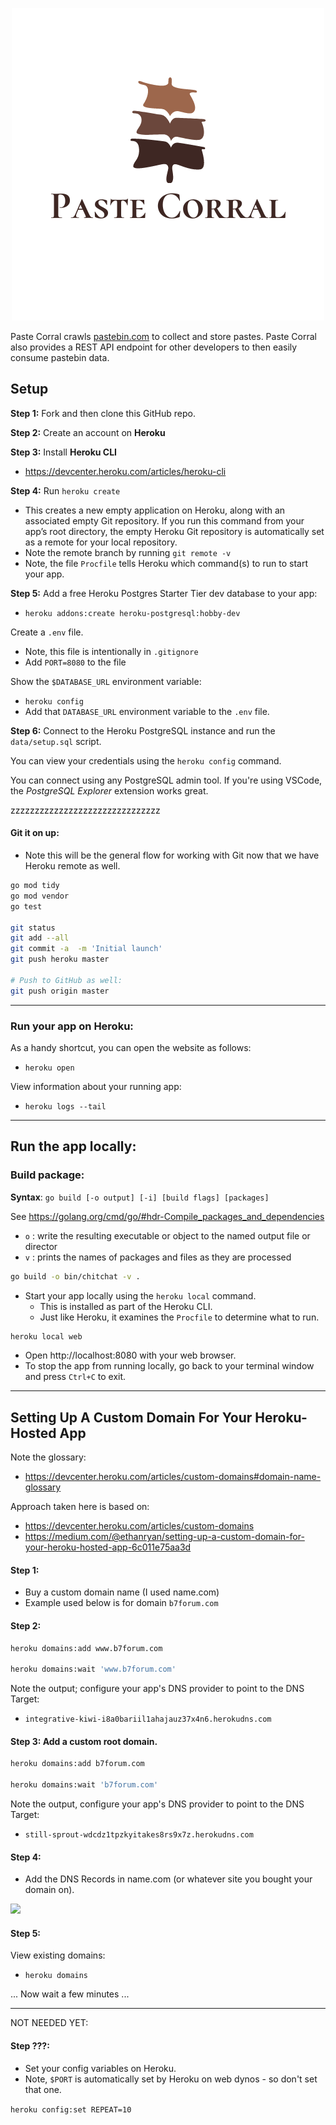 


<p align="center">  
    <img src=".img/paste-corral-logo.png" alt=""/>
</p>



Paste Corral crawls [pastebin.com](pastebin.com) to collect and store pastes. Paste Corral also provides a REST API endpoint for other developers to then easily consume pastebin data. 


## Setup

**Step 1:**
Fork and then clone this GitHub repo.


**Step 2:**
Create an account on **Heroku**


**Step 3:**
Install **Heroku CLI** 
- https://devcenter.heroku.com/articles/heroku-cli


**Step 4:**
Run `heroku create`
- This creates a new empty application on Heroku, along with an associated empty Git repository. If you run this command from your app’s root directory, the empty Heroku Git repository is automatically set as a remote for your local repository.
- Note the remote branch by running `git remote -v`
- Note, the file `Procfile` tells Heroku which command(s) to run to start your app.


**Step 5:**
Add a free Heroku Postgres Starter Tier dev database to your app:
- `heroku addons:create heroku-postgresql:hobby-dev`

Create a `.env` file.
- Note, this file is intentionally in `.gitignore`
- Add `PORT=8080` to the file

Show the `$DATABASE_URL` environment variable:
- `heroku config`
- Add that `DATABASE_URL` environment variable to the `.env` file.


**Step 6:**
Connect to the Heroku PostgreSQL instance and run the `data/setup.sql` script.

You can view your credentials using the `heroku config` command.

You can connect using any PostgreSQL admin tool. If you're using VSCode, the *PostgreSQL Explorer* extension works great. 


zzzzzzzzzzzzzzzzzzzzzzzzzzzzzzz


#### Git it on up:
- Note this will be the general flow for working with Git now that we have Heroku remote as well.

```sh
go mod tidy
go mod vendor
go test

git status
git add --all
git commit -a  -m 'Initial launch'
git push heroku master

# Push to GitHub as well:
git push origin master
```

---

### Run your app on **Heroku**:

As a handy shortcut, you can open the website as follows:
- `heroku open`

View information about your running app:
- `heroku logs --tail`



--- 

## Run the app locally:

### Build package:

**Syntax**: `go build [-o output] [-i] [build flags] [packages]`

See https://golang.org/cmd/go/#hdr-Compile_packages_and_dependencies
- `o` : write the resulting executable or object to the named output file or director
- `v` : prints the names of packages and files as they are processed


```sh
go build -o bin/chitchat -v .
```

- Start your app locally using the `heroku local` command.
    - This is installed as part of the Heroku CLI.
    - Just like Heroku, it examines the `Procfile` to determine what to run.

```sh
heroku local web
```

- Open http://localhost:8080 with your web browser. 
- To stop the app from running locally, go back to your terminal window and press `Ctrl+C` to exit.





---

## Setting Up A Custom Domain For Your Heroku-Hosted App

Note the glossary:
- https://devcenter.heroku.com/articles/custom-domains#domain-name-glossary

Approach taken here is based on:
- https://devcenter.heroku.com/articles/custom-domains
- https://medium.com/@ethanryan/setting-up-a-custom-domain-for-your-heroku-hosted-app-6c011e75aa3d

#### Step 1:
- Buy a custom domain name (I used name.com)
- Example used below is for domain `b7forum.com`

#### Step 2:

```sh
heroku domains:add www.b7forum.com

heroku domains:wait 'www.b7forum.com' 
```

Note the output; configure your app's DNS provider to point to the DNS Target:
- `integrative-kiwi-i8a0bariil1ahajauz37x4n6.herokudns.com`


#### Step 3: Add a custom root domain.

```sh
heroku domains:add b7forum.com

heroku domains:wait 'b7forum.com' 
```

Note the output, configure your app's DNS provider to point to the DNS Target:
- `still-sprout-wdcdz1tpzkyitakes8rs9x7z.herokudns.com`



#### Step 4:
- Add the DNS Records in name.com (or whatever site you bought your domain on).

![](docs/dns.png)


#### Step 5:
View existing domains:
- `heroku domains`

... Now wait a few minutes ...



---
NOT NEEDED YET:

#### Step ???:
 

- Set your config variables on Heroku.
- Note, `$PORT` is automatically set by Heroku on web dynos - so don't set that one.

`heroku config:set REPEAT=10`
